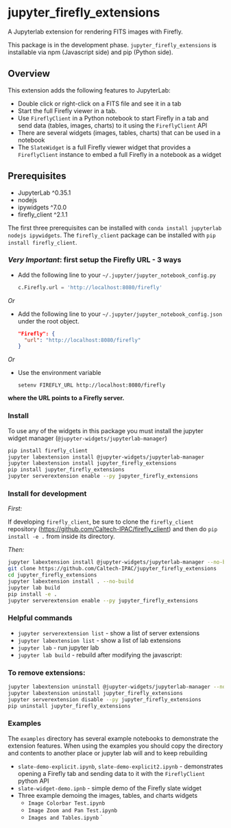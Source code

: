 # jupyter_firefly_extensions

A Jupyterlab extension for rendering FITS images with Firefly.

This package is in the development phase. `jupyter_firefly_extensions` is 
installable via npm (Javascript side) and pip (Python side).


## Overview

This extension adds the following features to JupyterLab:

  - Double click or right-click on a FITS file and see it in a tab
  - Start the full Firefly viewer in a tab.
  - Use `FireflyClient` in a Python notebook to start Firefly in a tab and send data
  (tables, images, charts) to it using the `FireflyClient` API
  - There are several widgets (images, tables, charts) that can be used in a notebook
  - The `SlateWidget` is a full Firefly viewer widget that provides a `FireflyClient` instance to embed a full Firefly in a notebook as a widget



## Prerequisites

* JupyterLab ^0.35.1
* nodejs
* ipywidgets ^7.0.0
* firefly_client ^2.1.1

The first three prerequisites can be installed with `conda install jupyterlab nodejs ipywidgets`.
The `firefly_client` package can be installed with `pip install firefly_client`.

### _Very Important_: first setup the Firefly URL - 3 ways

 * Add the following line to your `~/.jupyter/jupyter_notebook_config.py`

   ```python
   c.Firefly.url = 'http://localhost:8080/firefly'
   ```

_Or_

 * Add the following line to your `~/.jupyter/jupyter_notebook_config.json` under the root object.

   ```json
   "Firefly": {
     "url": "http://localhost:8080/firefly"
   }
   ```

_Or_

 * Use the environment variable

   ```
   setenv FIREFLY_URL http://localhost:8080/firefly
   ```

**where the URL points to a Firefly server.**



### Install

To use any of the widgets in this package you must install the jupyter widget manager (`@jupyter-widgets/jupyterlab-manager`)

```bash
pip install firefly_client
jupyter labextension install @jupyter-widgets/jupyterlab-manager
jupyter labextension install jupyter_firefly_extensions
pip install jupyter_firefly_extensions
jupyter serverextension enable --py jupyter_firefly_extensions
```

### Install for development

_First:_

If developing `firefly_client`, be sure to clone the `firefly_client` repository
(https://github.com/Caltech-IPAC/firefly_client)
and then do `pip install -e .` from inside its directory.

_Then:_
```bash
jupyter labextension install @jupyter-widgets/jupyterlab-manager --no-build
git clone https://github.com/Caltech-IPAC/jupyter_firefly_extensions
cd jupyter_firefly_extensions
jupyter labextension install . --no-build
jupyter lab build
pip install -e .
jupyter serverextension enable --py jupyter_firefly_extensions
```



### Helpful commands

 - `jupyter serverextension list` - show a list of server extensions
 - `jupyter labextension list` - show a list of lab extensions
 - `jupyter lab` - run jupyter lab
 - `jupyter lab build` - rebuild after modifying the javascript:


### To remove extensions:
```bash
jupyter labextension uninstall @jupyter-widgets/jupyterlab-manager --no-build
jupyter labextension uninstall jupyter_firefly_extensions
jupyter serverextension disable --py jupyter_firefly_extensions
pip uninstall jupyter_firefly_extensions
```


### Examples
The `examples` directory has several example notebooks to demonstrate the extension features. When using the examples you should copy the directory and contents to another place or jupyter lab will and to keep rebuilding

 - `slate-demo-explicit.ipynb`, `slate-demo-explicit2.ipynb` - demonstrates
    opening a Firefly tab and sending data to it with the `FireflyClient` python API
 - `slate-widget-demo.ipnb` - simple demo of the Firefly slate widget
 - Three example demoing the images, tables, and charts widgets
     - `Image Colorbar Test.ipynb`
     - `Image Zoom and Pan Test.ipynb`
     - `Images and Tables.ipynb`
`
